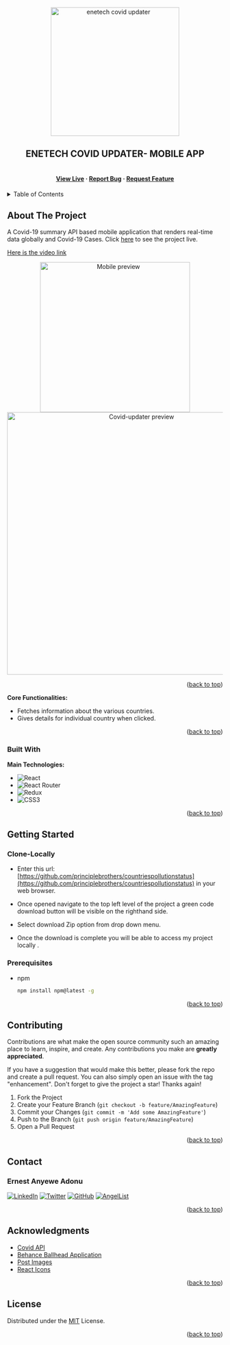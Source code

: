 <a name="readme-top"></a>

<!-- PROJECT LOGO -->
<br />
<div align="center">
  <a href="https://github.com/principlebrothers">
    <img src="https://api.logo.com/api/v2/images?logo=logo_8a22ea74-3c03-4b14-beef-029b2595ff94&format=webp&margins=0&quality=60&width=500&background=transparent&u=1662032459" alt="enetech covid updater" width="300">
  </a>

  <h2 align="center">ENETECH COVID UPDATER- MOBILE APP</h2>

  <h4 align="center">  
    <br />
    <a href="https://enetechcovidupdater.netlify.app/" target="_blank">View Live</a>
    ·
    <a href="https://github.com/principlebrothers/countriespollutionstatus/issues/new" target="_blank">Report Bug</a>
    ·
    <a href="https://github.com/principlebrothers/countriespollutionstatus/issues/new" target="_blank">Request Feature</a>
  </h4>
</div>

<!-- TABLE OF CONTENTS -->
<details>
  <summary>Table of Contents</summary>
  <ol>
    <li>
      <a href="#about-the-project">About The Project</a>
      <ul>
        <li><a href="#built-with">Built With</a></li>
      </ul>
    </li>
    <li>
      <a href="#getting-started">Getting Started</a>
      <ul>
        <li><a href="#clone-locally">Clone Locally</a></li>
        <li><a href="#prerequisites">Prerequisites</a></li>
      </ul>
    </li>
    <li><a href="#contributing">Contributing</a></li>
    <li><a href="#license">License</a></li>
    <li><a href="#contact">Contact</a></li>
    <li><a href="#acknowledgments">Acknowledgments</a></li>
  </ol>
</details>

<!-- ABOUT THE PROJECT -->

## About The Project

A Covid-19 summary API based mobile application that renders real-time data globally and Covid-19 Cases. Click [here](https://enetechcovidupdater.netlify.app/) to see the project live.

[Here is the video link](https://www.loom.com/share/0d1b49cba6524d7080bbdb16c6b6adda)


 <div align="center"> 
<img width="350" alt="Mobile preview" src="https://i.postimg.cc/7L9RDKcM/localhost-3000-i-Phone-6-7-8-Plus.png">

<img width="612" alt="Covid-updater preview" src="https://i.postimg.cc/htMgYt2j/localhost-3000-Nest-Hub-Max.png">
</div>
<p align="right">(<a href="#readme-top">back to top</a>)</p>

**Core Functionalities:**

- Fetches information about the various countries.
- Gives details for individual country when clicked.

<p align="right">(<a href="#readme-top">back to top</a>)</p>

### Built With

**Main Technologies:**

- ![React](https://img.shields.io/badge/react-%2320232a.svg?style=for-the-badge&logo=react&logoColor=%2361DAFB)
- ![React Router](https://img.shields.io/badge/React_Router-CA4245?style=for-the-badge&logo=react-router&logoColor=white)
- ![Redux](https://img.shields.io/badge/redux-%23593d88.svg?style=for-the-badge&logo=redux&logoColor=white)
- ![CSS3](https://img.shields.io/badge/css3-%231572B6.svg?style=for-the-badge&logo=css3&logoColor=white)

<p align="right">(<a href="#readme-top">back to top</a>)</p>

<!-- GETTING STARTED -->

## Getting Started

### Clone-Locally

- Enter this url: [https://github.com/principlebrothers/countriespollutionstatus](https://github.com/principlebrothers/countriespollutionstatus) in your web browser.

- Once opened navigate to the top left level of the project a green code download button will be visible on the righthand side.
- Select download Zip option from drop down menu.
- Once the download is complete you will be able to access my project locally .

### Prerequisites

- npm

  ```sh
  npm install npm@latest -g
  ```

<p align="right">(<a href="#readme-top">back to top</a>)</p>

<!-- CONTRIBUTING -->

## Contributing

Contributions are what make the open source community such an amazing place to learn, inspire, and create. Any contributions you make are **greatly appreciated**.

If you have a suggestion that would make this better, please fork the repo and create a pull request. You can also simply open an issue with the tag "enhancement".
Don't forget to give the project a star! Thanks again!

1. Fork the Project
2. Create your Feature Branch (`git checkout -b feature/AmazingFeature`)
3. Commit your Changes (`git commit -m 'Add some AmazingFeature'`)
4. Push to the Branch (`git push origin feature/AmazingFeature`)
5. Open a Pull Request

<p align="right">(<a href="#readme-top">back to top</a>)</p>

<!-- CONTACT -->

## Contact

### Ernest Anyewe Adonu

[![LinkedIn](https://img.shields.io/badge/linkedin-%230077B5.svg?style=for-the-badge&logo=linkedin&logoColor=white)](https://www.linkedin.com/in/ernest-anyewe-adonu/)
[![Twitter](https://img.shields.io/badge/Twitter-%231DA1F2.svg?style=for-the-badge&logo=Twitter&logoColor=white)](https://twitter.com/adonu_ernest)
[![GitHub](https://img.shields.io/badge/github-%23121011.svg?style=for-the-badge&logo=github&logoColor=white)](https://github.com/principlebrothers)
[![AngelList](https://img.shields.io/badge/AngelList-%23D4D4D4.svg?style=for-the-badge&logo=AngelList&logoColor=black)](https://angel.co/u/ernest-anyewe-adonu)

<p align="right">(<a href="#readme-top">back to top</a>)</p>

<!-- ACKNOWLEDGMENTS -->

## Acknowledgments

- [Covid API](https://www.npmjs.com/package/covid19-api)
- [Behance Ballhead Application](<https://www.behance.net/gallery/31579789/Ballhead-App-(Free-PSDs)>)
- [Post Images](https://postimages.org/)
- [React Icons](https://react-icons.github.io/react-icons/search)

<p align="right">(<a href="#readme-top">back to top</a>)</p>

<!-- LICENSE -->

## License

Distributed under the [MIT](./LICENSE.md) License.

<p align="right">(<a href="#readme-top">back to top</a>)</p>
